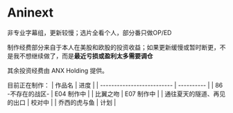 # Aninext

非专业字幕组，更新较慢；选片全看个人，部分番只做OP/ED

制作经费部分来自于本人在美股和欧股的投资收益；如果更新缓慢或暂时断更，不是我不想继续做了，而是**最近亏损或盈利太多需要调仓**

其余投资经费由 ANX Holding 提供。

目前正在制作：
| 作品名                     | 进度       |
| -------------------------- | ---------- |
| 86 -不存在的战区-          | E04 制作中 |
| 比翼之吻                   | E07 制作中 |
| 通往夏天的隧道、再见的出口 | 校对中    |
| 乔西的虎与鱼 | 计划 |